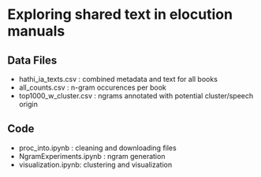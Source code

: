 # Exploring shared text in elocution manuals

## Data Files

- hathi_ia_texts.csv : combined metadata and text for all books
- all_counts.csv : n-gram occurences per book
- top1000_w_cluster.csv : ngrams annotated with potential cluster/speech origin

## Code 
- proc_into.ipynb : cleaning and downloading files
- NgramExperiments.ipynb : ngram generation
- visualization.ipynb: clustering and visualization
